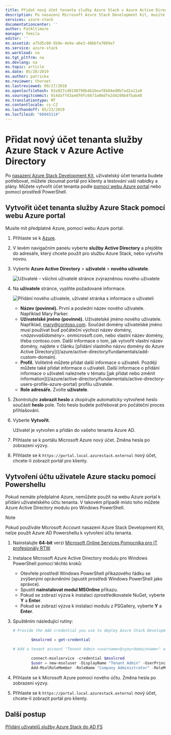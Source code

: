 ```yaml
---
title: Přidat nový účet tenanta služby Azure Stack v Azure Active Directory | Dokumentace Microsoftu
description: Po nasazení Microsoft Azure Stack Development Kit, musíte vytvořit uživatelský účet alespoň jednoho tenanta, abyste mohli zkoumat portál pro klienty.
services: azure-stack
documentationcenter: ''
author: PatAltimore
manager: femila
editor: ''
ms.assetid: a75d5c88-5b9e-4e9a-a6e3-48bbfa7069a7
ms.service: azure-stack
ms.workload: na
ms.tgt_pltfrm: na
ms.devlang: na
ms.topic: article
ms.date: 05/20/2019
ms.author: patricka
ms.reviewer: thoroet
ms.lastreviewed: 09/17/2018
ms.openlocfilehash: 83a927cd0198798b4b1beaf8b84ed0b7ad2a11a0
ms.sourcegitcommit: 914daff43ae0f0fc6673a06dfe2d42d9b4fbab48
ms.translationtype: MT
ms.contentlocale: cs-CZ
ms.lasthandoff: 05/23/2019
ms.locfileid: "66043114"
---
```

# <a name="add-a-new-azure-stack-tenant-account-in-azure-active-directory"></a>Přidat nový účet tenanta služby Azure Stack v Azure Active Directory

Po [nasazení Azure Stack Development Kit](../asdk/asdk-install.md), uživatelský účet tenanta budete potřebovat, můžete zkoumat portál pro klienty a testování vaší nabídky a plány. Můžete vytvořit účet tenanta podle [pomocí webu Azure portal](#create-an-azure-stack-tenant-account-using-the-azure-portal) nebo pomocí prostředí PowerShell.

## <a name="create-an-azure-stack-tenant-account-using-the-azure-portal"></a>Vytvořit účet tenanta služby Azure Stack pomocí webu Azure portal

Musíte mít předplatné Azure, pomocí webu Azure portal.

1. Přihlaste se k [Azure](https://portal.azure.com).
2. V levém navigačním panelu vyberte **služby Active Directory** a přejděte do adresáře, který chcete použít pro službu Azure Stack, nebo vytvořte novou.
3. Vyberte **Azure Active Directory** > **uživatelé** > **nového uživatele**.

    ![Uživatelé – všichni uživatelé stránce zvýrazněnou nového uživatele](media/azure-stack-add-new-user-aad/new-user-all-users.png)

4. Na **uživatele** stránce, vyplňte požadované informace.

    ![Přidání nového uživatele, uživatel stránka s informace o uživateli](media/azure-stack-add-new-user-aad/new-user-user.png)

   - **Název (povinné).** První a poslední název nového uživatele. Například Mary Parker.
   - **Uživatelské jméno (povinné).** Uživatelské jméno nového uživatele. Například, mary@contoso.com.
       Součást domény uživatelské jméno musí používat buď počáteční výchozí název domény, <_názevvašídomény_>. onmicrosoft.com, nebo vlastní název domény, třeba contoso.com. Další informace o tom, jak vytvořit vlastní název domény, najdete v článku [přidání vlastního názvu domény do Azure Active Directory]((/azure/active-directory/fundamentals/add-custom-domain).
   - **Profil.** Volitelně můžete přidat další informace o uživateli. Později můžete také přidat informace o uživateli. Další informace o přidání informace o uživateli naleznete v tématu [jak přidat nebo změnit information]((/azure/active-directory/fundamentals/active-directory-users-profile-azure-portal) profilu uživatele.
   - **Role adresáře.**  Zvolte **uživatele**.

5. Zkontrolujte **zobrazit heslo** a zkopírujte automaticky vytvořené heslo součástí **heslo** pole. Toto heslo budete potřebovat pro počáteční proces přihlašování.

6. Vyberte **Vytvořit**.

    Uživatel je vytvořen a přidán do vašeho tenanta Azure AD.

7. Přihlaste se k portálu Microsoft Azure nový účet. Změna hesla po zobrazení výzvy.
8. Přihlaste se k `https://portal.local.azurestack.external` nový účet, chcete-li zobrazit portál pro klienty.

## <a name="create-an-azure-stack-user-account-using-powershell"></a>Vytvoření účtu uživatele Azure stacku pomocí Powershellu

Pokud nemáte předplatné Azure, nemůžete použít na webu Azure portal k přidání uživatelského účtu tenanta. V takovém případě místo toho můžete Azure Active Directory modulu pro Windows PowerShell.

> [!NOTE]
> Pokud používáte Microsoft Account nasazení Azure Stack Development Kit, nelze použít Azure AD Powershellu k vytvoření účtu tenanta. 

1. Nainstalujte **64-bit** verzi [Microsoft Online Services Pomocníka pro IT profesionály RTW](https://go.microsoft.com/fwlink/p/?LinkId=286152).

2. Instalace Microsoft Azure Active Directory modulu pro Windows PowerShell pomocí těchto kroků:

    - Otevřete prostředí Windows PowerShell příkazového řádku se zvýšenými oprávněními (spustit prostředí Windows PowerShell jako správce).
    - Spustit **nainstalovat modul MSOnline** příkazu.
    - Pokud se zobrazí výzva k instalaci zprostředkovatele NuGet, vyberte **Y** a **Enter**.
    - Pokud se zobrazí výzva k instalaci modulu z PSGallery, vyberte **Y** a **Enter**.

3. Spuštěním následující rutiny:

    ```powershell
    # Provide the AAD credential you use to deploy Azure Stack Development Kit

            $msolcred = get-credential

    # Add a tenant account "Tenant Admin <username>@<yourdomainname>" with the initial password "<password>".

            connect-msolservice -credential $msolcred
            $user = new-msoluser -DisplayName "Tenant Admin" -UserPrincipalName <username>@<yourdomainname> -Password <password>
            Add-MsolRoleMember -RoleName "Company Administrator" -RoleMemberType User -RoleMemberObjectId $user.ObjectId

    ```

1. Přihlaste se k Microsoft Azure pomocí nového účtu. Změna hesla po zobrazení výzvy.
2. Přihlaste se k `https://portal.local.azurestack.external` nový účet, chcete-li zobrazit portál pro klienty.

## <a name="next-steps"></a>Další postup

[Přidání uživatelů služby Azure Stack do AD FS](azure-stack-add-users-adfs.md)
